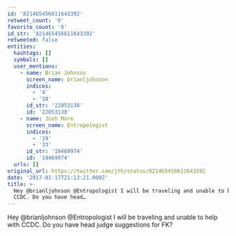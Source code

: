 ```yaml
---
id: '821465456611643392'
retweet_count: '0'
favorite_count: '0'
id_str: '821465456611643392'
retweeted: false
entities:
  hashtags: []
  symbols: []
  user_mentions:
    - name: Brian Johnson
      screen_name: brianljohnson
      indices:
        - '4'
        - '18'
      id_str: '22053138'
      id: '22053138'
    - name: Josh More
      screen_name: Entropologist
      indices:
        - '19'
        - '33'
      id_str: '19469974'
      id: '19469974'
  urls: []
original_url: https://twitter.com/jth/status/821465456611643392
date: '2017-01-17T21:13:21.000Z'
title: >-
  Hey @brianljohnson @Entropologist I will be traveling and unable to help with
  CCDC. Do you have head…
---
```


Hey @brianljohnson @Entropologist I will be traveling and unable to help with CCDC. Do you have head judge suggestions for FK?